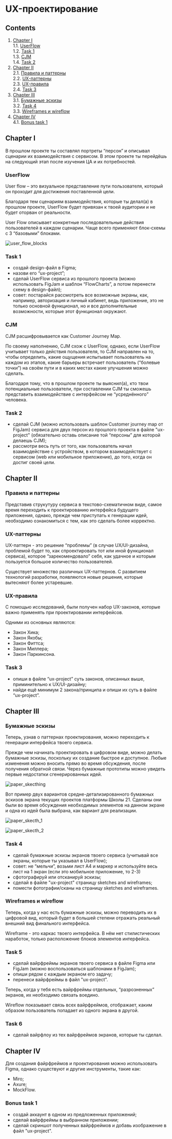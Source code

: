 # UX-проектирование


## Contents

1. [Chapter I](#chapter-i) \
    1.1. [UserFlow](#userflow) \
    1.2. [Task 1](#task-1) \
    1.3. [CJM](#cjm) \
    1.4. [Task 2](#task-2)
2. [Chapter II](#chapter-ii) \
    2.1. [Правила и паттерны](#правила-и-паттерны) \
    2.2. [UX-паттерны](#ux-паттерны) \
    2.3. [UX-правила](#ux-правила) \
    2.4. [Task 3](#task-3) 
3. [Chapter III](#chapter-iii) \
    3.1. [Бумажные эскизы](#бумажные-эскизы) \
    3.2. [Task 4](#task-4) \
    3.3. [Wireframes и wireflow](#wireframes-и-wireflow) 
4. [Chapter IV](#chapter-iv) \
    4.1. [Bonus task 1](#bonus-task-1) 

<h2 id="chapter-i">Chapter I</h2> 

В прошлом проекте ты составлял портреты “персон” и описывал сценарии их взаимодействия с сервисом. В этом проекте ты перейдёшь на следующий этап после изучения ЦА и их потребностей.

<h3 id="userflow">UserFlow</h3>

User flow – это визуальное представление пути пользователя, который он проходит для достижения поставленной цели.

Благодаря тем сценариям взаимодействия, которые ты делал(а) в прошлом проекте, UserFlow будет привязан к твоей аудитории и не будет оторван от реальности.

User Flow описывает конкретные последовательные действия пользователей в каждом сценарии. Чаще всего применяют блок-схемы с 3 “базовыми” блоками.

![user_flow_blocks](misc/images/user_flow_blocks.png)

<h3 id="task-1">Task 1</h3>

* создай design-файл в Figma;
* назови его “ux-project”;
* сделай UserFlow сервиса из прошлого проекта (можно использовать FigJam и шаблон “FlowCharts”, а потом перенести схему в design-файл);
* совет: постарайся рассмотреть все возможные экраны, как, например, авторизация и личный кабинет, ведь приложение, это не только основной функционал, но и все дополнительные возможности, которые этот функционал окружают.

<h3 id="cjm">CJM</h3>

CJM расшифровывается как Customer Journey Map.

По своему наполнению, CJM схож с UserFlow, однако, если UserFlow учитывает только действия пользователя, то CJM направлен на то, чтобы определить, какие ощущения испытывает пользователь на каждом из этапов, какие барьеры встречает пользователь (“болевые точки”) на своём пути и в каких местах какие улучшения можно сделать.

Благодаря тому, что в прошлом проекте ты выяснил(а), кто твои потенциальные пользователи, при составлении CJM ты сможешь представить взаимодействие с интерфейсом не “усреднённого” человека.

<h3 id="task-2">Task 2</h3>

* сделай CJM (можно использовать шаблон Customer journey map от FigJam) сервиса для двух персон из прошлого проекта в файле "ux-project" (обязательно оставь описание той “персоны” для которой делаешь CJM);
* рассмотри весь путь от того, как пользователь начал взаимодействие с устройством, в котором взаимодействует с сервисом (web или мобильное приложение), до того, когда он достиг своей цели.

<h2 id="chapter-ii">Chapter II</h2>

<h3 id="правила-и-паттерны">Правила и паттерны</h3>

Представив струкутуру сервиса в текстово-схематичном виде, самое время переходить к проектированию интерфейса будущего приложения, однако, прежде чем приступать к генерации идей, необходимо ознакомиться с тем, как это сделать более корректно.

<h3 id="ux-паттерны">UX-паттерны</h3>

UX-паттерн - это решение “проблемы” (в случае UX/UI-дизайна, проблемой будет то, как спроектировать тот или иной функционал сервиса), которое “зарекомендовало” себя, как удачное и которым пользуется большое количество пользователей.

Существует множество различных UX-паттернов. С развитием технологий разработки, появляются новые решения, которые вытесняют более устаревшие.

<h3 id="ux-правила">UX-правила</h3>

С помощью исследований, были получен набор UX-законов, которые важно применять при проектировании интерфейсов.

Одними из основных являются:
* Закон Хика;
* Закон Якобы;
* Закон Фиттса;
* Закон Миллера;
* Закон Паркинсона.

<h3 id="task-3">Task 3</h3>

* опиши в файле “ux-project” суть законов, описанных выше, приминительно к UX/UI-дизайну;
* найди ещё минимум 2 закона/принципа и опиши их суть в файле “ux-project”.

<h2 id="chapter-iii">Chapter III</h2>

<h3 id="бумажные-эскизы">Бумажные эскизы</h3>

Теперь, узнав о паттернах проектирования, можно переходить к генерации интерфейса твоего сервиса.


Прежде чем начинать проектировать в цифровом виде, можно делать бумажные эскизы, поскольку их создание быстрое и доступное. Любые изменения можно вносить прямо во время обсуждения, после получения обратной связи. Через бумажные прототипы можно увидеть первые недостатки сгенерированных идей.

![paper_skecthing](misc/images/paper_sketching.png)

Вот пример двух вариантов средне-детализированного бумажных эскизов экрана текущих проектов платформы Школы 21. Сделаны они были во время обсуждения необходимых элементов на данном экране и одна из идей была выбрана, как вариант для реализации.

![paper_skecth_1](misc/images/paper_sketch_1.png)

![paper_skecth_2](misc/images/paper_sketch_2.png)

<h3 id="task-4">Task 4</h3>

* сделай бумажные эскизы экранов твоего сервиса (учитывай все экраны, которые ты указывал в UserFlow);
* совет: не “мельчи”, возьми лист А4 и маркер и используйте весь лист на 1 экран (если это мобильное приложение, то 2-3)
* сфотографируй или отсканируй эскизы;
* сделай в файле "ux-project" страницу sketches and wireframes;
* помести фотографии/сканы на страницу sketches and wireframes.

<h3 id="wireframes-и-wireflow">Wireframes и wireflow</h3>

Теперь, когда у нас есть бумажные эскизы, можно переводить их в цифровой вид, который будет в большей степени отражать реальный внешний вид финального интерфейса.

Wireframe - это каркас твоего интерфейса. В нём нет стилистических наработок, только расположение блоков элементов интерфейса.

<h3 id="task-5">Task 5</h3>

* сделай вайрфреймы экранов твоего сервиса в файле Figma или FigJam (можно воспользоваться шаблонами в FigJam);
* опиши рядом с каждым экраном его задачу;
* перенеси вайрфреймы в файл "ux-project".

Теперь, когда у тебя есть вайрфреймы отдельных, “разрозненных” экранов, их необходимо связать воедино.

Wireflow показывает связь всех вайрфреймов, отображает, каким образом пользователь попадает из одного экрана в другой.

<h3 id="task-6">Task 6</h3>

* сделай вайрфлоу из тех вайрфреймов экранов, которые ты сделал.

<h2 id="chapter-iv">Chapter IV</h2>

Для создания файрфреймов и проектирования можно использовать Figma, однако существуют и другие инструменты, такие как:
* Miro;
* Axure;
* MockFlow.

<h3 id="bonus-task-1">Bonus task 1</h3>

* создай аккаунт в одном из предложенных приложений;
* сделай вайрфреймы в выбранном приложении;
* сделай скриншот полученных вайрфреймов и добавь изображение в файл "ux-project".





